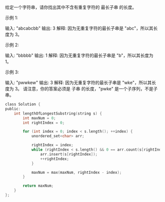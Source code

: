给定一个字符串，请你找出其中不含有重复字符的 最长子串 的长度。

示例 1:

输入: "abcabcbb"
输出: 3 
解释: 因为无重复字符的最长子串是 "abc"，所以其长度为 3。


示例 2:

输入: "bbbbb"
输出: 1
解释: 因为无重复字符的最长子串是 "b"，所以其长度为 1。


示例 3:

输入: "pwwkew"
输出: 3
解释: 因为无重复字符的最长子串是 "wke"，所以其长度为 3。
     请注意，你的答案必须是 子串 的长度，"pwke" 是一个子序列，不是子串。

~~~c
class Solution {
public:
    int lengthOfLongestSubstring(string s) {
        int maxNum = 0;
        int rightIndex = 0;

        for (int index = 0; index < s.length(); ++index) {
            unordered_set<char> arr;

            rightIndex = index;
            while (rightIndex < s.length() && 0 == arr.count(s[rightIndex])) {
                arr.insert(s[rightIndex]);
                ++rightIndex;
            }

            maxNum = max(maxNum, rightIndex - index);
        }

        return maxNum;
    }
};
~~~